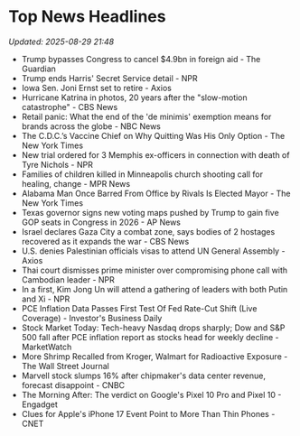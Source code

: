 # Top News Headlines

_Updated: 2025-08-29 21:48_

- Trump bypasses Congress to cancel $4.9bn in foreign aid - The Guardian
- Trump ends Harris' Secret Service detail - NPR
- Iowa Sen. Joni Ernst set to retire - Axios
- Hurricane Katrina in photos, 20 years after the "slow-motion catastrophe" - CBS News
- Retail panic: What the end of the 'de minimis' exemption means for brands across the globe - NBC News
- The C.D.C.’s Vaccine Chief on Why Quitting Was His Only Option - The New York Times
- New trial ordered for 3 Memphis ex-officers in connection with death of Tyre Nichols - NPR
- Families of children killed in Minneapolis church shooting call for healing, change - MPR News
- Alabama Man Once Barred From Office by Rivals Is Elected Mayor - The New York Times
- Texas governor signs new voting maps pushed by Trump to gain five GOP seats in Congress in 2026 - AP News
- Israel declares Gaza City a combat zone, says bodies of 2 hostages recovered as it expands the war - CBS News
- U.S. denies Palestinian officials visas to attend UN General Assembly - Axios
- Thai court dismisses prime minister over compromising phone call with Cambodian leader - NPR
- In a first, Kim Jong Un will attend a gathering of leaders with both Putin and Xi - NPR
- PCE Inflation Data Passes First Test Of Fed Rate-Cut Shift (Live Coverage) - Investor's Business Daily
- Stock Market Today: Tech-heavy Nasdaq drops sharply; Dow and S&P 500 fall after PCE inflation report as stocks head for weekly decline - MarketWatch
- More Shrimp Recalled from Kroger, Walmart for Radioactive Exposure - The Wall Street Journal
- Marvell stock slumps 16% after chipmaker's data center revenue, forecast disappoint - CNBC
- The Morning After: The verdict on Google's Pixel 10 Pro and Pixel 10 - Engadget
- Clues for Apple's iPhone 17 Event Point to More Than Thin Phones - CNET